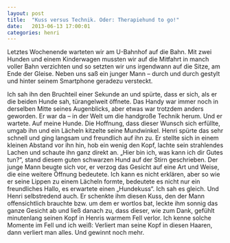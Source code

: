 ```yaml
---
layout: post
title:  "Kuss versus Technik. Oder: Therapiehund to go!"
date:   2013-06-13 17:00:01
categories: henri
---
```


Letztes Wochenende warteten wir am U-Bahnhof auf die Bahn. Mit zwei Hunden und
einem Kinderwagen mussten wir auf die Mitfahrt in manch voller Bahn verzichten
und so setzten wir uns irgendwann auf die Sitze, am Ende der Gleise. Neben uns
saß ein junger Mann – durch und durch gestylt und hinter seinem Smartphone
geradezu versteckt.

Ich sah ihn den Bruchteil einer Sekunde an und spürte, dass er sich, als er die
beiden Hunde sah, türangelweit öffnete. Das Handy war immer noch in derselben
Mitte seines Augenblicks, aber etwas war trotzdem anders geworden. Er war da –
in der Welt um die handgroße Technik herum. Und er wartete. Auf meine Hunde. Die
Hoffnung, dass dieser Wunsch sich erfüllte, umgab ihn und ein Lächeln kitzelte
seine Mundwinkel.  Henri spürte das sehr schnell und ging langsam und freundlich
auf ihn zu. Er stellte sich in einem kleinen Abstand vor ihn hin, hob ein wenig
den Kopf, lachte sein strahlendes Lachen und schaute ihn ganz direkt an. „Hier
bin ich, was kann ich dir Gutes tun?“, stand diesem guten schwarzen Hund auf der
Stirn geschrieben. Der junge Mann beugte sich vor, er verzog das Gesicht auf
eine Art und Weise, die eine weitere Öffnung bedeutete. Ich kann es nicht
erklären, aber so wie er seine Lippen zu einem Lächeln formte, bedeutete es
nicht nur ein freundliches Hallo, es erwartete einen „Hundekuss“. Ich sah es
gleich. Und Henri selbstredend auch. Er schenkte ihm diesen Kuss, den der Mann
offensichtlich brauchte bzw. um dem er wortlos bat, leckte ihm sonnig das ganze
Gesicht ab und ließ danach zu, dass dieser, wie zum Dank, gefühlt minutenlang
seinen Kopf in Henris warmem Fell verlor. Ich kenne solche Momente im Fell und
ich weiß: Verliert man seine Kopf in diesen Haaren, dann verliert man alles. Und
gewinnt noch mehr.
